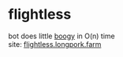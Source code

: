 # flightless
bot does little [boogy](https://discordapp.com/oauth2/authorize?&client_id=482463658228842505&scope=bot) in O(n) time  
site: [flightless.longpork.farm](http://flightless.longpork.farm/)
